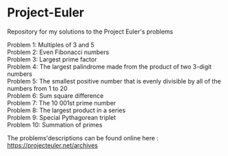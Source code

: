 # Project-Euler
Repository for my solutions to the Project Euler's problems

Problem 1: Multiples of 3 and 5\
Problem 2: Even Fibonacci numbers\
Problem 3: Largest prime factor\
Problem 4: The largest palindrome made from the product of two 3-digit numbers\
Problem 5: The smallest positive number that is evenly divisible by all of the numbers from 1 to 20\
Problem 6: Sum square difference\
Problem 7: The 10 001st prime number\
Problem 8: The largest product in a series\
Problem 9: Special Pythagorean triplet\
Problem 10: Summation of primes

The problems'descriptions can be found online here : https://projecteuler.net/archives
